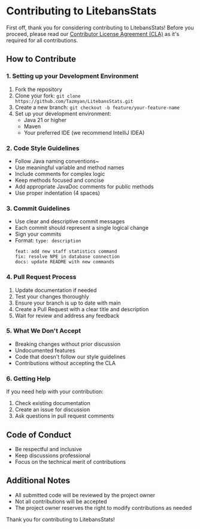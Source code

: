 # Contributing to LitebansStats

First off, thank you for considering contributing to LitebansStats! Before you proceed, please read our [Contributor License Agreement (CLA)](CLA.md) as it's required for all contributions.

## How to Contribute

### 1. Setting up your Development Environment

1. Fork the repository
2. Clone your fork: `git clone https://github.com/Tazmyan/LitebansStats.git`
3. Create a new branch: `git checkout -b feature/your-feature-name`
4. Set up your development environment:
    - Java 21 or higher
    - Maven
    - Your preferred IDE (we recommend IntelliJ IDEA)

### 2. Code Style Guidelines

- Follow Java naming conventions~
- Use meaningful variable and method names
- Include comments for complex logic
- Keep methods focused and concise
- Add appropriate JavaDoc comments for public methods
- Use proper indentation (4 spaces)

### 3. Commit Guidelines

- Use clear and descriptive commit messages
- Each commit should represent a single logical change
- Sign your commits
- Format: `type: description`
  ```
  feat: add new staff statistics command
  fix: resolve NPE in database connection
  docs: update README with new commands
  ```

### 4. Pull Request Process

1. Update documentation if needed
2. Test your changes thoroughly
3. Ensure your branch is up to date with main
4. Create a Pull Request with a clear title and description
5. Wait for review and address any feedback

### 5. What We Don't Accept

- Breaking changes without prior discussion
- Undocumented features
- Code that doesn't follow our style guidelines
- Contributions without accepting the CLA

### 6. Getting Help

If you need help with your contribution:
1. Check existing documentation
2. Create an issue for discussion
3. Ask questions in pull request comments

## Code of Conduct

- Be respectful and inclusive
- Keep discussions professional
- Focus on the technical merit of contributions

## Additional Notes

- All submitted code will be reviewed by the project owner
- Not all contributions will be accepted
- The project owner reserves the right to modify contributions as needed

Thank you for contributing to LitebansStats!